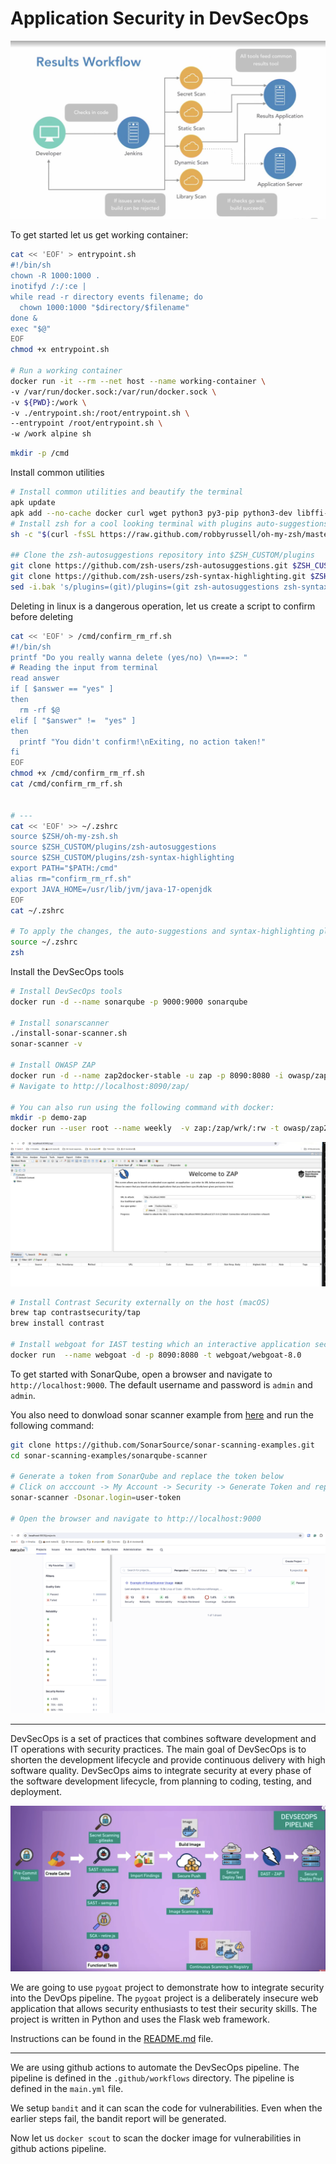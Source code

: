 # Application Security in DevSecOps

![alt text](images/workflow.png)

To get started let us get working container:

```bash
cat << 'EOF' > entrypoint.sh
#!/bin/sh
chown -R 1000:1000 .
inotifyd /:/:ce |
while read -r directory events filename; do
  chown 1000:1000 "$directory/$filename"
done &
exec "$@"
EOF
chmod +x entrypoint.sh

# Run a working container
docker run -it --rm --net host --name working-container \
-v /var/run/docker.sock:/var/run/docker.sock \
-v ${PWD}:/work \
-v ./entrypoint.sh:/root/entrypoint.sh \
--entrypoint /root/entrypoint.sh \
-w /work alpine sh

```

```bash
mkdir -p /cmd
```

Install common utilities

```bash
# Install common utilities and beautify the terminal
apk update
apk add --no-cache docker curl wget python3 py3-pip python3-dev libffi-dev openssl-dev gcc libc-dev make  zip bash openssl git mongodb-tools openssl git docker-compose zsh vim nano bash unzip npm openjdk17
# Install zsh for a cool looking terminal with plugins auto-suggestions and syntax-highlighting
sh -c "$(curl -fsSL https://raw.github.com/robbyrussell/oh-my-zsh/master/tools/install.sh)"

## Clone the zsh-autosuggestions repository into $ZSH_CUSTOM/plugins
git clone https://github.com/zsh-users/zsh-autosuggestions.git $ZSH_CUSTOM/plugins/zsh-autosuggestions
git clone https://github.com/zsh-users/zsh-syntax-highlighting.git $ZSH_CUSTOM/plugins/zsh-syntax-highlighting
sed -i.bak 's/plugins=(git)/plugins=(git zsh-autosuggestions zsh-syntax-highlighting)/' ~/.zshrc
```

Deleting in linux is a dangerous operation, let us create a script to confirm before deleting

```bash
cat << 'EOF' > /cmd/confirm_rm_rf.sh
#!/bin/sh
printf "Do you really wanna delete (yes/no) \n===>: "
# Reading the input from terminal
read answer
if [ $answer == "yes" ]
then
  rm -rf $@
elif [ "$answer" !=  "yes" ]
then
  printf "You didn't confirm!\nExiting, no action taken!"
fi
EOF
chmod +x /cmd/confirm_rm_rf.sh
cat /cmd/confirm_rm_rf.sh


# ---
cat << 'EOF' >> ~/.zshrc
source $ZSH/oh-my-zsh.sh
source $ZSH_CUSTOM/plugins/zsh-autosuggestions
source $ZSH_CUSTOM/plugins/zsh-syntax-highlighting
export PATH="$PATH:/cmd"
alias rm="confirm_rm_rf.sh"
export JAVA_HOME=/usr/lib/jvm/java-17-openjdk
EOF
cat ~/.zshrc

# To apply the changes, the auto-suggestions and syntax-highlighting plugins must be sourced:
source ~/.zshrc
zsh
```

Install the DevSecOps tools

```bash
# Install DevSecOps tools
docker run -d --name sonarqube -p 9000:9000 sonarqube

# Install sonarscanner
./install-sonar-scanner.sh
sonar-scanner -v

# Install OWASP ZAP
docker run -d --name zap2docker-stable -u zap -p 8090:8080 -i owasp/zap2docker-stable zap-webswing.sh
# Navigate to http://localhost:8090/zap/

# You can also run using the following command with docker:
mkdir -p demo-zap
docker run --user root --name weekly  -v zap:/zap/wrk/:rw -t owasp/zap2docker-weekly zap-baseline.py -t http://testphp.vulnweb.com/ -r cli-zap-report-testphp.html
```

![alt text](images/zap-web.jpeg)

```sh
# Install Contrast Security externally on the host (macOS)
brew tap contrastsecurity/tap
brew install contrast

# Install webgoat for IAST testing which an interactive application security testing tool
docker run  --name webgoat -d -p 8090:8080 -t webgoat/webgoat-8.0
```

To get started with SonarQube, open a browser and navigate to `http://localhost:9000`. The default username and password is `admin` and `admin`.

You also need to donwload sonar scanner example from [here](https://github.com/SonarSource/sonar-scanning-examples.git) and run the following command:

```bash
git clone https://github.com/SonarSource/sonar-scanning-examples.git
cd sonar-scanning-examples/sonarqube-scanner

# Generate a token from SonarQube and replace the token below
# Click on acccount -> My Account -> Security -> Generate Token and replace the token below
sonar-scanner -Dsonar.login=user-token

# Open the browser and navigate to http://localhost:9000
```

![alt text](images/sonar-stat.png)

---

DevSecOps is a set of practices that combines software development and IT operations with security practices. The main goal of DevSecOps is to shorten the development lifecycle and provide continuous delivery with high software quality. DevSecOps aims to integrate security at every phase of the software development lifecycle, from planning to coding, testing, and deployment.

![alt text](images/devsecops.png)

We are going to use `pygoat` project to demonstrate how to integrate security into the DevOps pipeline. The `pygoat` project is a deliberately insecure web application that allows security enthusiasts to test their security skills. The project is written in Python and uses the Flask web framework.

Instructions can be found in the [README.md](./README-pygoat.md) file.

---

We are using github actions to automate the DevSecOps pipeline. The pipeline is defined in the `.github/workflows` directory. The pipeline is defined in the `main.yml` file.

We setup `bandit` and it can scan the code for vulnerabilities. Even when the earlier steps fail, the bandit report will be generated.

Now let us `docker scout` to scan the docker image for vulnerabilities in github actions pipeline.
